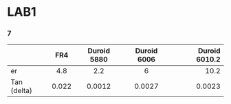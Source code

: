 # LAB1

### 7

|               | FR4   | Duroid 5880 | Duroid 6006 | Duroid 6010.2 | 
| ------------- |:-----:|:-----------:|:-----------:|--------------:| 
| er            | 4.8   |    2.2      |      6      |     10.2      |  
| Tan (delta)   | 0.022 |   0.0012    |   0.0027    |    0.0023     |
